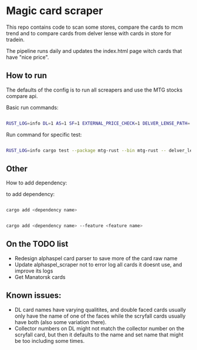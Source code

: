 # Magic card scraper

This repo contains code to scan some stores, compare the cards to mcm trend and to compare cards from delver lense with cards in store for tradein.

The pipeline runs daily and updates the index.html page witch cards that have "nice price".

## How to run

The defaults of the config is to run all screapers and use the MTG stocks compare api.

Basic run commands:
```bash

RUST_LOG=info DL=1 AS=1 SF=1 EXTERNAL_PRICE_CHECK=1 DELVER_LENSE_PATH=./../Draftshaft_2025_Mar_10_17-33.csv NICE_PRICE_DIFF=0 cargo run > output.log 2>&1

```

Run command for specific test:
```bash

RUST_LOG=info cargo test --package mtg-rust --bin mtg-rust -- delver_lense::delver_lense_card::tests2::test_fetch_card --exact --show-output > output.log 2>&1
```
## Other
How to add dependency:

to add dependency:
```bash

cargo add <dependency name>
```

```bash

cargo add <dependency name> --feature <feature name>
```


## On the TODO list

- Redesign alphaspel card parser to save more of the card raw name
- Update alphaspel_scraper not to error log all cards it doesnt use, and improve its logs
- Get Manatorsk cards

## Known issues:
- DL card names have varying qualitites, and double faced cards usually only have the name of one of the faces while the scryfall cards usually have both \(also some variation there\).
- Collector numbers on DL might not match the collector number on the scryfall card, but then it defaults to the name and set name that might be too including some times. 
